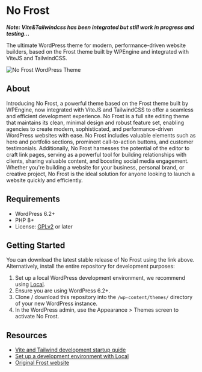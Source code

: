 # No Frost

***Note: Vite&Tailwindcss has been integrated but still work in progress and testing...***

The ultimate WordPress theme for modern, performance-driven website builders, based on the Frost theme built by WPEngine and integrated with ViteJS and TailwindCSS.

![No Frost WordPress Theme](https://user-images.githubusercontent.com/486261/224737575-6045a830-6ef7-4551-a887-82d6228b1530.jpg)

## About

Introducing No Frost, a powerful theme based on the Frost theme built by WPEngine, now integrated with ViteJS and TailwindCSS to offer a seamless and efficient development experience. No Frost is a full site editing theme that maintains its clean, minimal design and robust feature set, enabling agencies to create modern, sophisticated, and performance-driven WordPress websites with ease. No Frost includes valuable elements such as hero and portfolio sections, prominent call-to-action buttons, and customer testimonials. Additionally, No Frost harnesses the potential of the editor to craft link pages, serving as a powerful tool for building relationships with clients, sharing valuable content, and boosting social media engagement. Whether you're building a website for your business, personal brand, or creative project, No Frost is the ideal solution for anyone looking to launch a website quickly and efficiently.


## Requirements

- WordPress 6.2+
- PHP 8+
- License: [GPLv2](http://www.gnu.org/licenses/gpl-2.0.html) or later

## Getting Started

You can download the latest stable release of No Frost using the link above. Alternatively, install the entire repository for development purposes:

1. Set up a local WordPress development environment, we recommend using [Local](https://localwp.com/).
2. Ensure you are using WordPress 6.2+.
3. Clone / download this repository into the `/wp-content/themes/` directory of your new WordPress instance.
4. In the WordPress admin, use the Appearance > Themes screen to activate No Frost.

## Resources

- [Vite and Tailwind development startup guide](https://github.com/blonestar/wp-theme-vite-tailwind)
- [Set up a development environment with Local](https://localwp.com/)
- [Original Frost website](https://frostwp.com/)
